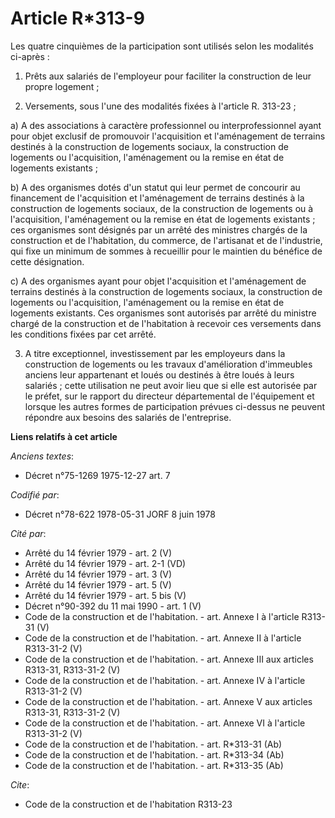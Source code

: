 # Article R*313-9

Les quatre cinquièmes de la participation sont utilisés selon les modalités ci-après :

1. Prêts aux salariés de l'employeur pour faciliter la construction de leur propre logement ;

2. Versements, sous l'une des modalités fixées à l'article R. 313-23 ;

a) A des associations à caractère professionnel ou interprofessionnel ayant pour objet exclusif de promouvoir l'acquisition
et l'aménagement de terrains destinés à la construction de logements sociaux, la construction de logements ou l'acquisition,
l'aménagement ou la remise en état de logements existants ;

b) A des organismes dotés d'un statut qui leur permet de concourir au financement de l'acquisition et l'aménagement de
terrains destinés à la construction de logements sociaux, de la construction de logements ou à l'acquisition, l'aménagement
ou la remise en état de logements existants ; ces organismes sont désignés par un arrêté des ministres chargés de la
construction et de l'habitation, du commerce, de l'artisanat et de l'industrie, qui fixe un minimum de sommes à recueillir
pour le maintien du bénéfice de cette désignation.

c) A des organismes ayant pour objet l'acquisition et l'aménagement de terrains destinés à la construction de logements
sociaux, la construction de logements ou l'acquisition, l'aménagement ou la remise en état de logements existants. Ces
organismes sont autorisés par arrêté du ministre chargé de la construction et de l'habitation à recevoir ces versements dans
les conditions fixées par cet arrêté.

3. A titre exceptionnel, investissement par les employeurs dans la construction  de logements ou les travaux d'amélioration
d'immeubles anciens leur appartenant et loués ou destinés à être loués à leurs salariés ; cette utilisation ne peut avoir
lieu que si elle est autorisée par le préfet, sur le rapport du directeur départemental de l'équipement et lorsque les autres
formes de participation prévues ci-dessus ne peuvent répondre aux besoins des salariés de l'entreprise.

**Liens relatifs à cet article**

_Anciens textes_:

  - Décret n°75-1269 1975-12-27 art. 7

_Codifié par_:

  - Décret n°78-622 1978-05-31 JORF 8 juin 1978

_Cité par_:

  - Arrêté du 14 février 1979 - art. 2 (V)
  - Arrêté du 14 février 1979 - art. 2-1 (VD)
  - Arrêté du 14 février 1979 - art. 3 (V)
  - Arrêté du 14 février 1979 - art. 5 (V)
  - Arrêté du 14 février 1979 - art. 5 bis (V)
  - Décret n°90-392 du 11 mai 1990 - art. 1 (V)
  - Code de la construction et de l'habitation. - art. Annexe I à l'article R313-31 (V)
  - Code de la construction et de l'habitation. - art. Annexe II à l'article R313-31-2 (V)
  - Code de la construction et de l'habitation. - art. Annexe III aux articles R313-31, R313-31-2 (V)
  - Code de la construction et de l'habitation. - art. Annexe IV à l'article R313-31-2 (V)
  - Code de la construction et de l'habitation. - art. Annexe V aux articles R313-31, R313-31-2 (V)
  - Code de la construction et de l'habitation. - art. Annexe VI à l'article R313-31-2 (V)
  - Code de la construction et de l'habitation. - art. R*313-31 (Ab)
  - Code de la construction et de l'habitation. - art. R*313-34 (Ab)
  - Code de la construction et de l'habitation. - art. R*313-35 (Ab)

_Cite_:

  - Code de la construction et de l'habitation R313-23
